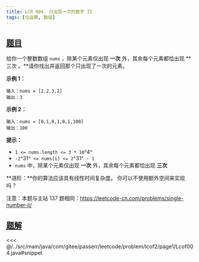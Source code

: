 ```yaml
---
title: LCR 004. 只出现一次的数字 II
tags: [位运算, 数组]
---
```



## [题目](https://leetcode.cn/problems/WGki4K/)
给你一个整数数组 `nums` ，除某个元素仅出现 **一次** 外，其余每个元素都恰出现 **三次 。**请你找出并返回那个只出现了一次的元素。

**示例 1：**

```
输入：nums = [2,2,3,2]
输出：3
```

**示例 2：**

```
输入：nums = [0,1,0,1,0,1,100]
输出：100
```

**提示：**

* `1 <= nums.length <= 3 * 10`^4^
* `-2`^31^` <= nums[i] <= 2`^31^` - 1`
* `nums` 中，除某个元素仅出现 **一次** 外，其余每个元素都恰出现 **三次**

**进阶：**你的算法应该具有线性时间复杂度。 你可以不使用额外空间来实现吗？

注意：本题与主站 137 题相同：<https://leetcode-cn.com/problems/single-number-ii/>


## [题解](https://github.com/PasseRR/JavaLeetCode/blob/master/src/main/java/com/gitee/passerr/leetcode/problem/lcof2/page1/Lcof004.java)

<<< @/../src/main/java/com/gitee/passerr/leetcode/problem/lcof2/page1/Lcof004.java#snippet

